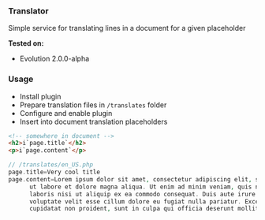 ### Translator

Simple service for translating lines in a document for a given placeholder

 **Tested on:**
- Evolution 2.0.0-alpha

### Usage
* Install plugin
* Prepare translation files in `/translates` folder
* Configure and enable plugin
* Insert into document translation placeholders

```html
<!-- somewhere in document -->
<h2>i`page.title`</h2>
<p>i`page.content`</p>
```
```php
// /translates/en_US.php
page.title=Very cool title
page.content=Lorem ipsum dolor sit amet, consectetur adipiscing elit, sed do eiusmod tempor incididunt 
	  ut labore et dolore magna aliqua. Ut enim ad minim veniam, quis nostrud exercitation ullamco 
	  laboris nisi ut aliquip ex ea commodo consequat. Duis aute irure dolor in reprehenderit in 
	  voluptate velit esse cillum dolore eu fugiat nulla pariatur. Excepteur sint occaecat
	  cupidatat non proident, sunt in culpa qui officia deserunt mollit anim id est laborum.
```
